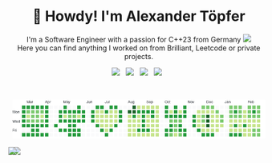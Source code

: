 
<h1 align="center">🤠 Howdy! I'm Alexander Töpfer</h1>
<p align="center">
I'm a Software Engineer with a passion for C++23 from Germany <img src="https://flagpedia.net/data/flags/mini/de.png" width="20"></img>
<br>Here you can find anything I worked on from Brilliant, Leetcode or private projects.
</p>
<p align="center">
<img style="display: inline-block; padding-right: 8px;" src="https://img.shields.io/badge/-running-00599C?style=flat&logo=cplusplus"></img>
<img style="display: inline-block; padding-right: 8px;" src="https://img.shields.io/badge/-editing-66595C?style=flat&logo=atom"></img>
<img style="display: inline-block; padding-right: 8px;" src="https://img.shields.io/badge/Tests-passing-609926?style=flat&logo=github"></img>
<img style="display: inline-block; padding-right: 8px;" src="https://img.shields.io/badge/Chess-occasionally-000000?style=flat&logo=lichess"></img>
</p>
<br/>

![pixel art of activity](https://github.com/alexandertoepfer/readme/blob/main/activity-art-v2.png)

<div style="float: left; position: relative;">
<img style="padding-right: 8px; z-index: 1;" src="https://github-profile-trophy.vercel.app/?username=alexandertoepfer&row=1&column=4&theme=flat&rank=SSS,SS,S,AAA,AA,A&no-bg=true&no-frame=true&row=4"></img>
<img width="250px" style="padding-right: 8px; position: absolute; top: 0; right: 0; z-index: 2;" src="https://github-readme-stats.vercel.app/api/top-langs/?username=alexandertoepfer&hide_progress=true"></img>
</div>
